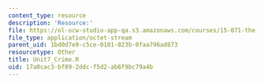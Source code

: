 ```yaml
---
content_type: resource
description: 'Resource:'
file: https://ol-ocw-studio-app-qa.s3.amazonaws.com/courses/15-071-the-analytics-edge-spring-2017/17a0cac3bf892ddcf5d2ab6f9bc79a4b_Unit7_Crime.R
file_type: application/octet-stream
parent_uid: 1bd0d7e9-c5ce-0101-823b-0faa796ad873
resourcetype: Other
title: Unit7_Crime.R
uid: 17a0cac3-bf89-2ddc-f5d2-ab6f9bc79a4b
---
```

